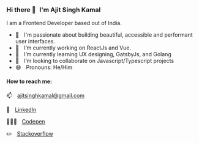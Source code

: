### Hi there 👋  &thinsp;&thinsp;I'm Ajit Singh Kamal

I am a Frontend Developer based out of India.

- 🎉 &thinsp;&thinsp; I'm passionate about building beautiful, accessible and performant user interfaces.
- 🔭 &thinsp;&thinsp; I’m currently working on ReactJs and Vue.
- 🌱 &thinsp;&thinsp; I’m currently learning UX designing, GatsbyJs, and Golang
- 👯 &thinsp;&thinsp; I’m looking to collaborate on Javascript/Typescript projects
- 😄 &thinsp;&thinsp; Pronouns: He/Him

#### How to reach me: 
📫 &thinsp;&thinsp; [ajitsinghkamal@gmail.com](mailto:ajitsinghkamal@gmail.com)

🧘 &thinsp;&thinsp;  [LinkedIn](https://www.linkedin.com/in/ajitsinghkamal/)

👨🏻‍💻 &thinsp;&thinsp; [Codepen](https://codepen.io/AjitsinghKamal)

✏️ &thinsp;&thinsp; [Stackoverflow](https://stackoverflow.com/users/6517778/slumbergeist)


<!--
**AjitsinghKamal/AjitsinghKamal** is a ✨ _special_ ✨ repository because its `README.md` (this file) appears on your GitHub profile.

Here are some ideas to get you started:

- 🔭 I’m currently working on ...
- 🌱 I’m currently learning ...
- 👯 I’m looking to collaborate on ...
- 🤔 I’m looking for help with ...
- 💬 Ask me about ...
- 📫 How to reach me: ...
- 😄 Pronouns: ...
- ⚡ Fun fact: ...
-->
